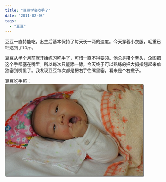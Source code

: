 ```yaml
---
title: "豆豆学会吃手了"
date: "2011-02-08"
tags: 
  - "豆豆"
---
```


豆豆一直特能吃，出生后基本保持了每天长一两的速度。今天穿着小衣服，毛重已经达到了14斤。

豆豆从半个月前就开始练习吃手了，可惜一直不得要领。他总是攥个拳头，企图把这个手都塞在嘴里，所以每次只能舔一舔。今天终于可以熟练的把大拇指翘起来单独塞到嘴里了。我发现豆豆每次都是把右手往嘴里塞，看来是个右撇子。

豆豆吃手照：  
![DSC00660](images/dsc00660_thumb.jpg "DSC00660")
